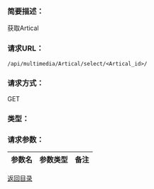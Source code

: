 ### **简要描述：**

获取Artical

### **请求URL：**

`/api/multimedia/Artical/select/<Artical_id>/`

### **请求方式：**

GET

### **类型：**

### **请求参数：**

|参数名|参数类型|备注|
|:--|:--|:--|

[返回目录](../base.md)